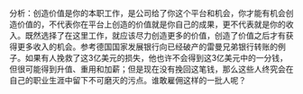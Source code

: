 分析：创造价值是你的本职工作，是公司给了你这个平台和机会，你才能有机会创造价值的，不代表你在平台上创造的价值就是你自己的成果，更不代表就是你的收入。既然选择了在这里工作，就应该尽力创造更多的价值，创造了价值之后才有获得更多收入的机会。参考德国国家发展银行向已经破产的雷曼兄弟银行转账的例子。如果有人挽救了这3亿美元的损失，他也许不会得到这3亿美元中的一分钱，但很可能得到升值、重用和加薪；但是现在没有挽回这笔钱，那么这些人终究会在自己的职业生涯中留下不可磨灭的污点。谁敢雇佣这样的一批人呢？

